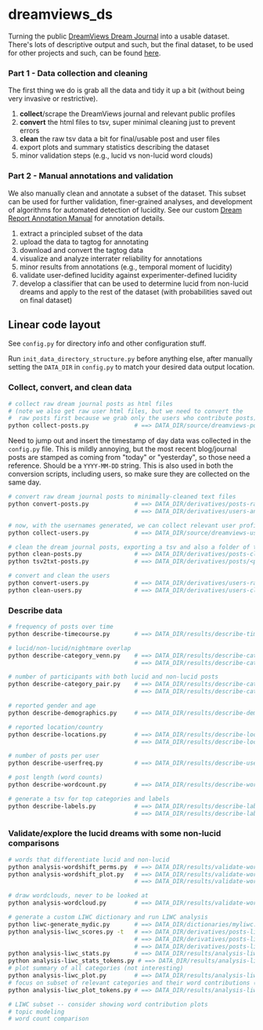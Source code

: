 # dreamviews_ds

Turning the public [DreamViews Dream Journal](https://www.dreamviews.com/blogs/) into a usable dataset. There's lots of descriptive output and such, but the final dataset, to be used for other projects and such, can be found [here](https://media.giphy.com/media/St0Nd0Qt4WNMLy29vi/giphy.gif).

### Part 1 - Data collection and cleaning
The first thing we do is grab all the data and tidy it up a bit (without being very invasive or restrictive).
1. **collect**/scrape the DreamViews journal and relevant public profiles
2. **convert** the html files to tsv, super minimal cleaning just to prevent errors
3. **clean** the raw tsv data a bit for final/usable post and user files
4. export plots and summary statistics describing the dataset
5. minor validation steps (e.g., lucid vs non-lucid word clouds)

### Part 2 - Manual annotations and validation
We also manually clean and annotate a subset of the dataset. This subset can be used for further validation, finer-grained analyses, and development of algorithms for automated detection of lucidity. See our custom [Dream Report Annotation Manual](https://d-re-a-m.readthedocs.io/) for annotation details.
1. extract a principled subset of the data
2. upload the data to tagtog for annotating
3. download and convert the tagtog data
4. visualize and analyze interrater reliability for annotations
5. minor results from annotations (e.g., temporal moment of lucidity)
6. validate user-defined lucidity against experimenter-defined lucidity
7. develop a classifier that can be used to determine lucid from non-lucid dreams and apply to the rest of the dataset (with probabilities saved out on final dataset)


## Linear code layout

See `config.py` for directory info and other configuration stuff.

Run `init_data_directory_structure.py` before anything else, after manually setting the `DATA_DIR` in `config.py` to match your desired data output location.


### Collect, convert, and clean data

```bash
# collect raw dream journal posts as html files
# (note we also get raw user html files, but we need to convert the
#  raw posts first because we grab only the users who contribute posts)
python collect-posts.py             # ==> DATA_DIR/source/dreamviews-posts.zip
```

Need to jump out and insert the timestamp of day data was collected in the `config.py` file. This is mildly annoying, but the most recent blog/journal posts are stamped as coming from "today" or "yesterday", so those need a reference. Should be a `YYYY-MM-DD` string. This is also used in both the conversion scripts, including users, so make sure they are collected on the same day.

```bash
# convert raw dream journal posts to minimally-cleaned text files
python convert-posts.py             # ==> DATA_DIR/derivatives/posts-raw.tsv
                                    # ==> DATA_DIR/derivatives/users-anon_key.json

# now, with the usernames generated, we can collect relevant user profiles
python collect-users.py             # ==> DATA_DIR/source/dreamviews-users.zip

# clean the dream journal posts, exporting a tsv and also a folder of text files
python clean-posts.py               # ==> DATA_DIR/derivatives/posts-clean.tsv
python tsv2txt-posts.py             # ==> DATA_DIR/derivatives/posts/<post_id>.txt

# convert and clean the users
python convert-users.py             # ==> DATA_DIR/derivatives/users-raw.csv
python clean-users.py               # ==> DATA_DIR/derivatives/users-clean.csv
```


### Describe data

```bash
# frequency of posts over time
python describe-timecourse.py       # ==> DATA_DIR/results/describe-timecourse.png/eps

# lucid/non-lucid/nightmare overlap
python describe-category_venn.py    # ==> DATA_DIR/results/describe-category_venn.png/eps
                                    # ==> DATA_DIR/results/describe-category_venn.tsv

# number of participants with both lucid and non-lucid posts
python describe-category_pair.py    # ==> DATA_DIR/results/describe-category_pair.png/eps
                                    # ==> DATA_DIR/results/describe-category_pair.tsv

# reported gender and age
python describe-demographics.py     # ==> DATA_DIR/results/describe-demographics.png/eps

# reported location/country
python describe-locations.py        # ==> DATA_DIR/results/describe-locations.png
                                    # ==> DATA_DIR/results/describe-locations.tsv

# number of posts per user
python describe-userfreq.py         # ==> DATA_DIR/results/describe-userfreq.png/eps

# post length (word counts)
python describe-wordcount.py        # ==> DATA_DIR/results/describe-wordcount.png/eps

# generate a tsv for top categories and labels
python describe-labels.py           # ==> DATA_DIR/results/describe-labels_categories.tsv
                                    # ==> DATA_DIR/results/describe-labels_tags.tsv
```

### Validate/explore the lucid dreams with some non-lucid comparisons

```bash
# words that differentiate lucid and non-lucid
python analysis-wordshift_perms.py  # ==> DATA_DIR/results/validate-wordshift_perms.tsv
python analysis-wordshift_plot.py   # ==> DATA_DIR/results/validate-wordshift_plot.png/eps
                                    # ==> DATA_DIR/results/validate-wordshift_stats.tsv

# draw wordclouds, never to be looked at
python analysis-wordcloud.py        # ==> DATA_DIR/results/validate-wordcloud.png/eps

# generate a custom LIWC dictionary and run LIWC analysis
python liwc-generate_mydic.py       # ==> DATA_DIR/dictionaries/myliwc.dic
python analysis-liwc_scores.py -t   # ==> DATA_DIR/derivatives/posts-liwc.tsv
                                    # ==> DATA_DIR/derivatives/posts-liwc_tokens.npz
                                    # ==> DATA_DIR/derivatives/posts-liwc_tokens.npy
python analysis-liwc_stats.py       # ==> DATA_DIR/results/analysis-liwc.tsv
python analysis-liwc_stats_tokens.py # ==> DATA_DIR/results/analysis-liwc_tokens.tsv
# plot summary of all categories (not interesting)
python analysis-liwc_plot.py        # ==> DATA_DIR/results/analysis-liwc.png/eps
# focus on subset of relevant categories and their word contributions (interesting)
python analysis-liwc_plot_tokens.py # ==> DATA_DIR/results/analysis-liwc_tokens.png/eps

# LIWC subset -- consider showing word contribution plots
# topic modeling
# word count comparison
```
